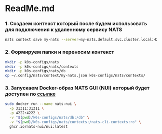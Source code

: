 # ReadMe.md

### 1. Создаем контекст который после будем использовать для подключения к удаленному сервису NATS

```bash
nats context save my-nats --server=my-nats.default.svc.cluster.local:4222 --description="JetStream on k0s"
```

### 2. Формируем папки и переносим контекст

```bash
mkdir -p k0s-configs/nats
mkdir -p k0s-configs/nats/contexts
mkdir -p k0s-configs/nats/db
cp ~/.config/nats/context/my-nats.json k0s-configs/nats/contexts/
```
### 3. Запускаем Docker-образ NATS GUI (NUI) который будет доступен по [ссылке](http://127.0.0.1:31311)

```bash
sudo docker run --name nats-nui \
  -p 31311:31311 \
  -p 4222:4222 \
  -v "$(pwd)/k0s-configs/nats/db:/db" \
  -v "$(pwd)/k0s-configs/nats/contexts:/nats-cli-contexts:ro" \
  ghcr.io/nats-nui/nui:latest
```


